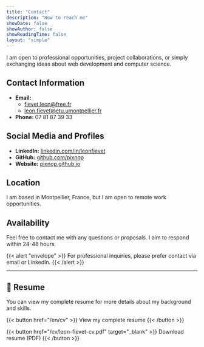 ```yaml
---
title: "Contact"
description: "How to reach me"
showDate: false
showAuthor: false
showReadingTime: false
layout: "simple"
---
```


I am open to professional opportunities, project collaborations, or simply exchanging ideas about web development and computer science.

## Contact Information

- **Email:**
    - fievet.leon@free.fr
    - leon.fievet@etu.umontpellier.fr
- **Phone:** 07 81 87 39 33

## Social Media and Profiles

- **LinkedIn:** [linkedin.com/in/leonfievet](https://linkedin.com/in/leonfievet)
- **GitHub:** [github.com/pixnop](https://github.com/pixnop)
- **Website:** [pixnop.github.io](https://pixnop.github.io)

## Location

I am based in Montpellier, France, but I am open to remote work opportunities.

## Availability

Feel free to contact me with any questions or proposals. I aim to respond within 24-48 hours.

{{< alert "envelope" >}}
For professional inquiries, please prefer contact via email or LinkedIn.
{{< /alert >}}

---

## 📄 Resume

You can view my complete resume for more details about my background and skills.

<div class="flex flex-col sm:flex-row gap-4 justify-center mt-4">
{{< button href="/en/cv" >}}
View my complete resume
{{< /button >}}

{{< button href="/cv/leon-fievet-cv.pdf" target="_blank" >}}
Download resume (PDF)
{{< /button >}}
</div>